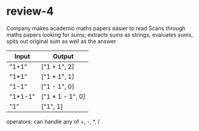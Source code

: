 # review-4

Company makes academic maths papers easier to read
Scans through maths papers looking for sums; extracts sums as strings, evaluates sums, spits out original sum as well as the answer

|Input| Output|
|---|---|
| "1+1" | ["1 + 1", 2] |
|"1*1" | ["1 * 1", 1] |
|"1-1" | ["1 - 1", 0] |
|"1*1-1" | ["1 * 1 - 1", 0] |
|"1" | ["1", 1] |


operators: can handle any of +, -, *, /

